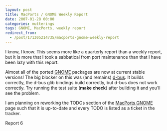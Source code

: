 ```yaml
---
layout: post
title: MacPorts / GNOME Weekly Report
date: 2007-01-28 00:00
categories: mutterings
tags: GNOME, MacPorts, weekly report
redirect_from:
  - /post/171305214735/macports-gnome-weekly-report
---
```

I know, I know. This seems more like a quarterly report than a weekly report, but it is more that I took a sabbatical from port maintenance than that I have been lazy with this report.

Almost all of the ported [GNOME](http://www.gnome.org) packages are now at current stable versions! The big blocker on this was (and remains) [d-bus](http://dbus.freedesktop.org). It builds correctly, the d-bus glib bindings build correctly, but d-bus does not work correctly. Try running the test suite (__make check__) after building it and you&rsquo;ll see the problem.

I am planning on reworking the TODOs section of the [MacPorts GNOME](http://svn.macosforge.org/projects/macports/wiki/GNOME) page such that it is up-to-date and every TODO is listed as a ticket in the tracker.

Report 6
